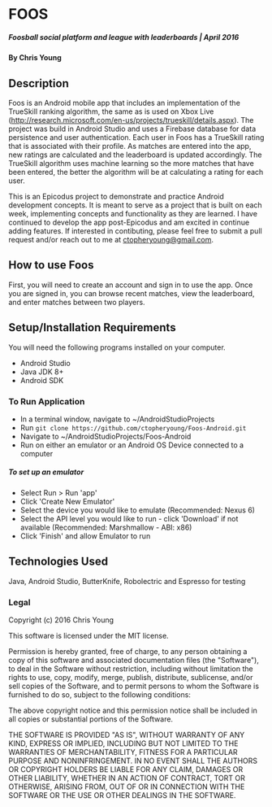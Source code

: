 # FOOS

##### Foosball social platform and league with leaderboards  | April 2016

#### By Chris Young

## Description

Foos is an Android mobile app that includes an implementation of the TrueSkill ranking algorithm, the same as is used on Xbox Live (http://research.microsoft.com/en-us/projects/trueskill/details.aspx). The project was build in Android Studio and uses a Firebase database for data persistence and user authentication. Each user in Foos has a TrueSkill rating that is associated with their profile. As matches are entered into the app, new ratings are calculated and the leaderboard is updated accordingly. The TrueSkill algorithm uses machine learning so the more matches that have been entered, the better the algorithm will be at calculating a rating for each user. 

This is an Epicodus project to demonstrate and practice Android development concepts. It is meant to serve as a project that is built on each week, implementing concepts and functionality as they are learned. I have continued to develop the app post-Epicodus and am excited in continue adding features. If interested in contibuting, please feel free to submit a pull request and/or reach out to me at ctopheryoung@gmail.com.

## How to use Foos
First, you will need to create an account and sign in to use the app. Once you are signed in, you can browse recent matches, view the leaderboard, and enter matches between two players.

## Setup/Installation Requirements
You will need the following programs installed on your computer.
* Android Studio
* Java JDK 8+
* Android SDK

### To Run Application
* In a terminal window, navigate to ~/AndroidStudioProjects
* Run `git clone https://github.com/ctopheryoung/Foos-Android.git`
* Navigate to ~/AndroidStudioProjects/Foos-Android
* Run on either an emulator or an Android OS Device connected to a computer

##### To set up an emulator
* Select Run > Run 'app'
* Click 'Create New Emulator'
* Select the device you would like to emulate (Recommended: Nexus 6)
* Select the API level you would like to run - click 'Download' if not available (Recommended: Marshmallow - ABI: x86)
* Click 'Finish' and allow Emulator to run

## Technologies Used

Java, Android Studio, ButterKnife, Robolectric and Espresso for testing

### Legal

Copyright (c) 2016 Chris Young

This software is licensed under the MIT license.

Permission is hereby granted, free of charge, to any person obtaining a copy
of this software and associated documentation files (the "Software"), to deal
in the Software without restriction, including without limitation the rights
to use, copy, modify, merge, publish, distribute, sublicense, and/or sell
copies of the Software, and to permit persons to whom the Software is
furnished to do so, subject to the following conditions:

The above copyright notice and this permission notice shall be included in
all copies or substantial portions of the Software.

THE SOFTWARE IS PROVIDED "AS IS", WITHOUT WARRANTY OF ANY KIND, EXPRESS OR
IMPLIED, INCLUDING BUT NOT LIMITED TO THE WARRANTIES OF MERCHANTABILITY,
FITNESS FOR A PARTICULAR PURPOSE AND NONINFRINGEMENT. IN NO EVENT SHALL THE
AUTHORS OR COPYRIGHT HOLDERS BE LIABLE FOR ANY CLAIM, DAMAGES OR OTHER
LIABILITY, WHETHER IN AN ACTION OF CONTRACT, TORT OR OTHERWISE, ARISING FROM,
OUT OF OR IN CONNECTION WITH THE SOFTWARE OR THE USE OR OTHER DEALINGS IN
THE SOFTWARE.
